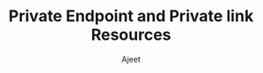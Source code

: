 ---
layout: post
title: Private Endpoint and Private link Resources
description: "Enhance Azure PaaS services security by using Azure Private Endpoint"
modified: 2020-05-02
tags: [ Azure, AZ-300, AZ-303, Az-301]
categories: [Azure]
author: Ajeet
---